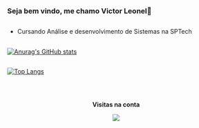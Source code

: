 ### Seja bem vindo, me chamo Victor Leonel👋

##
- Cursando Análise e desenvolvimento de Sistemas na SPTech
##
[![Anurag's GitHub stats](https://github-readme-stats.vercel.app/api?username=v-leonel&show_icons=true&theme=radical)](https://github.com/v-leonel/github-readme-stats)
##
[![Top Langs](https://github-readme-stats.vercel.app/api/top-langs/?username=v-leonel&layout=compact&theme=radical&show_icons=true&langs_count=10)](https://github.com/v-leonel/github-readme-stats)
##
<div align="center">
<br><p align="centre"><b>Visitas na conta</b></p>  
<p align="center"><img align="center" src="https://profile-counter.glitch.me/{v-leonel}/count.svg" /></p> 
<br></div>
